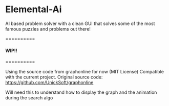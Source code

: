 # Elemental-Ai
AI based problem solver with a clean GUI that solves some of the most famous puzzles and problems out there!

==========

#### WIP!!

==========


Using the source code from graphonline for now (MIT License)
Compatible with the current project. Original source code:
https://github.com/UnickSoft/graphonline

Will need this to understand how to display the graph and the animation during the search algo

